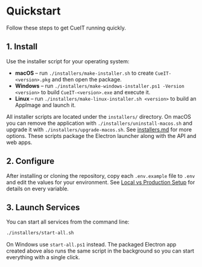 # Quickstart

Follow these steps to get CueIT running quickly.

## 1. Install

Use the installer script for your operating system:

- **macOS** – run `./installers/make-installer.sh` to create `CueIT-<version>.pkg` and then open the package.
- **Windows** – run `./installers/make-windows-installer.ps1 -Version <version>` to build `CueIT-<version>.exe` and execute it.
- **Linux** – run `./installers/make-linux-installer.sh <version>` to build an AppImage and launch it.

All installer scripts are located under the `installers/` directory. On macOS you can remove the application with `./installers/uninstall-macos.sh` and upgrade it with `./installers/upgrade-macos.sh`. See [installers.md](installers.md) for more options.
These scripts package the Electron launcher along with the API and web apps.

## 2. Configure

After installing or cloning the repository, copy each `.env.example` file to `.env` and edit the values for your environment. See [Local vs Production Setup](environments.md) for details on every variable.

## 3. Launch Services

You can start all services from the command line:

```bash
./installers/start-all.sh
```

On Windows use `start-all.ps1` instead. The packaged Electron app created above also runs the same script in the background so you can start everything with a single click.
